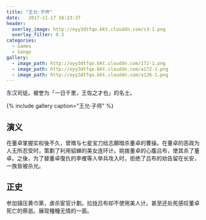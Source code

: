 ```yaml
---
title: "王允·子师"
date:   2017-11-17 16:23:37
header:
  overlay_image: http://oyy3dtfqo.bkt.clouddn.com/s3-1.png
  overlay_filter: 0.5
categories:
  - Games
  - Sango
gallery:
  - image_path: http://oyy3dtfqo.bkt.clouddn.com/172-1.png
  - image_path: http://oyy3dtfqo.bkt.clouddn.com/a172-1.png
  - image_path: http://oyy3dtfqo.bkt.clouddn.com/a126-1.png
---
```


东汉司徒。被誉为「一日千里，王佐之才也」的名士。

{% include gallery caption="王允·子师" %}

## 演义

在董卓掌握实权後不久，曾赠与七星宝刀给志願暗杀董卓的曹操。在董卓的恶政为人无所忍受时，策劃了利用貂蝉的美女连环计。挑拨董卓的心腹吕布，使其杀了董卓。之後，为了替董卓復仇的李傕等人举兵攻入时，拒绝了吕布的劝告留在长安，一族皆被杀光。

## 正史

参加镇压黄巾黨，虐杀宦官计劃。拉拢吕布却不使用美人计。甚至还处死感叹董卓死亡的蔡邕。展现種種无情的一面。